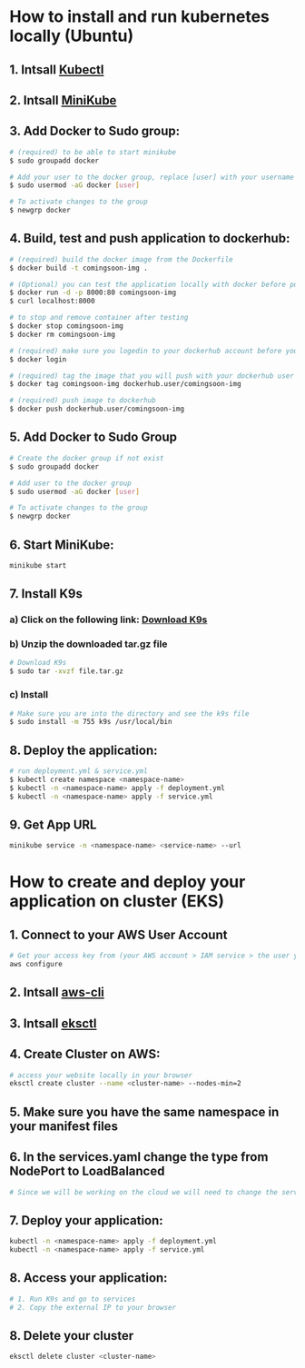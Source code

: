 # How to install and run kubernetes locally (Ubuntu)

## 1. Intsall [Kubectl](https://kubernetes.io/docs/tasks/tools/install-kubectl-linux/)

## 2. Intsall [MiniKube](https://minikube.sigs.k8s.io/docs/start/)

## 3. Add Docker to Sudo group:
```bash
# (required) to be able to start minikube
$ sudo groupadd docker

# Add your user to the docker group, replace [user] with your username
$ sudo usermod -aG docker [user] 

# To activate changes to the group
$ newgrp docker
```
## 4. Build, test and push application to dockerhub:

```bash
# (required) build the docker image from the Dockerfile
$ docker build -t comingsoon-img .
```

```bash
# (Optional) you can test the application locally with docker before pushing it to dockerhub to make sure it is working fine
$ docker run -d -p 8000:80 comingsoon-img
$ curl localhost:8000
```

```bash
# to stop and remove container after testing
$ docker stop comingsoon-img
$ docker rm comingsoon-img
```

```bash 
# (required) make sure you logedin to your dockerhub account before you push the image
$ docker login

# (required) tag the image that you will push with your dockerhub user   
$ docker tag comingsoon-img dockerhub.user/comingsoon-img 

# (required) push image to dockerhub
$ docker push dockerhub.user/comingsoon-img
```
## 5. Add Docker to Sudo Group
```bash
# Create the docker group if not exist
$ sudo groupadd docker

# Add user to the docker group
$ sudo usermod -aG docker [user]

# To activate changes to the group
$ newgrp docker

```

## 6. Start MiniKube:

```bash 
minikube start 
```

## 7. Install K9s

### a) Click on the following link: [Download K9s](https://github.com/derailed/k9s/releases)

### b) Unzip the downloaded tar.gz file
``` bash
# Download K9s 
$ sudo tar -xvzf file.tar.gz
```

### c) Install 
``` bash
# Make sure you are into the directory and see the k9s file 
$ sudo install -m 755 k9s /usr/local/bin
```

## 8. Deploy the application:

``` bash
# run deployment.yml & service.yml 
$ kubectl create namespace <namespace-name>
$ kubectl -n <namespace-name> apply -f deployment.yml 
$ kubectl -n <namespace-name> apply -f service.yml 
```

## 9. Get App URL
```bash
minikube service -n <namespace-name> <service-name> --url
```

# How to create and deploy your application on cluster (EKS)

## 1. Connect to your AWS User Account
``` bash
# Get your access key from (your AWS account > IAM service > the user you will use > security credintials > create access key)
aws configure
```

## 2. Intsall [aws-cli](https://docs.aws.amazon.com/cli/latest/userguide/getting-started-install.html)

## 3. Intsall [eksctl](https://docs.aws.amazon.com/emr/latest/EMR-on-EKS-DevelopmentGuide/setting-up-eksctl.html)

## 4. Create Cluster on AWS:
``` bash
# access your website locally in your browser
eksctl create cluster --name <cluster-name> --nodes-min=2
```

## 5. Make sure you have the same namespace in your manifest files

## 6. In the services.yaml change the type from NodePort to LoadBalanced 
``` bash
# Since we will be working on the cloud we will need to change the service type to get an external IP for our application
```
## 7. Deploy your application:
``` bash
kubectl -n <namespace-name> apply -f deployment.yml 
kubectl -n <namespace-name> apply -f service.yml 
```

## 8. Access your application:
``` bash
# 1. Run K9s and go to services
# 2. Copy the external IP to your browser
```

## 8. Delete your cluster
``` bash
eksctl delete cluster <cluster-name>
```